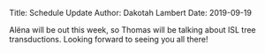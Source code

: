 Title: Schedule Update
Author: Dakotah Lambert
Date: 2019-09-19

Al&#xEB;na will be out this week,
so Thomas will be talking about ISL tree transductions.
Looking forward to seeing you all there!
